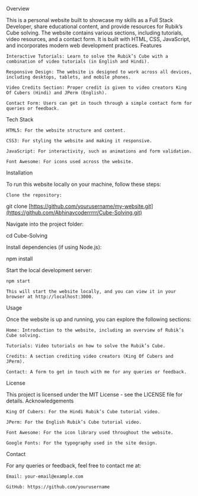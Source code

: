Overview

This is a personal website built to showcase my skills as a Full Stack Developer, share educational content, and provide resources for Rubik’s Cube solving. The website contains various sections, including tutorials, video resources, and a contact form. It is built with HTML, CSS, JavaScript, and incorporates modern web development practices.
Features

    Interactive Tutorials: Learn to solve the Rubik’s Cube with a combination of video tutorials (in English and Hindi).

    Responsive Design: The website is designed to work across all devices, including desktops, tablets, and mobile phones.

    Video Credits Section: Proper credit is given to video creators King Of Cubers (Hindi) and JPerm (English).

    Contact Form: Users can get in touch through a simple contact form for queries or feedback.

Tech Stack

    HTML5: For the website structure and content.

    CSS3: For styling the website and making it responsive.

    JavaScript: For interactivity, such as animations and form validation.

    Font Awesome: For icons used across the website.

Installation

To run this website locally on your machine, follow these steps:

    Clone the repository:

git clone [https://github.com/yourusername/my-website.git](https://github.com/Abhinavcoderrrrr/Cube-Solving.git)

Navigate into the project folder:

cd Cube-Solving

Install dependencies (if using Node.js):

npm install

Start the local development server:

    npm start

    This will start the website locally, and you can view it in your browser at http://localhost:3000.

Usage

Once the website is up and running, you can explore the following sections:

    Home: Introduction to the website, including an overview of Rubik’s Cube solving.

    Tutorials: Video tutorials on how to solve the Rubik’s Cube.

    Credits: A section crediting video creators (King Of Cubers and JPerm).

    Contact: A form to get in touch with me for any queries or feedback.

License

This project is licensed under the MIT License - see the LICENSE file for details.
Acknowledgements

    King Of Cubers: For the Hindi Rubik’s Cube tutorial video.

    JPerm: For the English Rubik’s Cube tutorial video.

    Font Awesome: For the icon library used throughout the website.

    Google Fonts: For the typography used in the site design.

Contact

For any queries or feedback, feel free to contact me at:

    Email: your-email@example.com

    GitHub: https://github.com/yourusername

